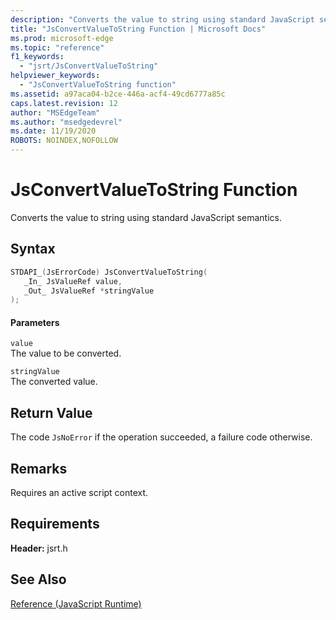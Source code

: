 ```yaml
---
description: "Converts the value to string using standard JavaScript semantics."
title: "JsConvertValueToString Function | Microsoft Docs"
ms.prod: microsoft-edge
ms.topic: "reference"
f1_keywords: 
  - "jsrt/JsConvertValueToString"
helpviewer_keywords: 
  - "JsConvertValueToString function"
ms.assetid: a97aca04-b2ce-446a-acf4-49cd6777a85c
caps.latest.revision: 12
author: "MSEdgeTeam"
ms.author: "msedgedevrel"
ms.date: 11/19/2020
ROBOTS: NOINDEX,NOFOLLOW
---
```

# JsConvertValueToString Function

Converts the value to string using standard JavaScript semantics.  
  
## Syntax  
  
```cpp  
STDAPI_(JsErrorCode) JsConvertValueToString(  
   _In_ JsValueRef value,  
   _Out_ JsValueRef *stringValue  
);  
```  
  
#### Parameters  
 `value`  
 The value to be converted.  
  
 `stringValue`  
 The converted value.  
  
## Return Value  
 The code `JsNoError` if the operation succeeded, a failure code otherwise.  
  
## Remarks  
 Requires an active script context.  
  
## Requirements  
 **Header:** jsrt.h  
  
## See Also  
 [Reference (JavaScript Runtime)](../chakra-hosting/reference-javascript-runtime.md)
